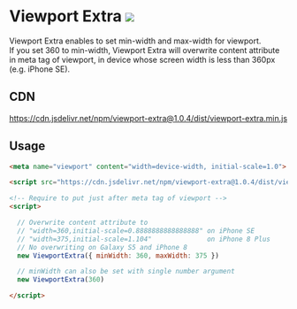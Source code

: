 # Viewport Extra [![](https://data.jsdelivr.com/v1/package/npm/viewport-extra/badge)](https://www.jsdelivr.com/package/npm/viewport-extra)

Viewport Extra enables to set min-width and max-width for viewport.  
If you set 360 to min-width, Viewport Extra will overwrite content attribute in meta tag of viewport, in device whose screen width is less than 360px (e.g. iPhone SE).

## CDN

https://cdn.jsdelivr.net/npm/viewport-extra@1.0.4/dist/viewport-extra.min.js

## Usage

```html
<meta name="viewport" content="width=device-width, initial-scale=1.0">

<script src="https://cdn.jsdelivr.net/npm/viewport-extra@1.0.4/dist/viewport-extra.min.js"></script>

<!-- Require to put just after meta tag of viewport -->
<script>

  // Overwrite content attribute to
  // "width=360,initial-scale=0.8888888888888888" on iPhone SE
  // "width=375,initial-scale=1.104"              on iPhone 8 Plus
  // No overwriting on Galaxy S5 and iPhone 8
  new ViewportExtra({ minWidth: 360, maxWidth: 375 })

  // minWidth can also be set with single number argument
  new ViewportExtra(360)

</script>
```
